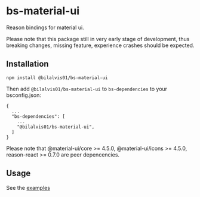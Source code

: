 # bs-material-ui
Reason bindings for material ui.

Please note that this package still in very early stage of development, thus breaking changes, missing feature, experience crashes should be expected.

## Installation
```
npm install @bilalvis01/bs-material-ui
```

Then add `@bilalvis01/bs-material-ui` to `bs-dependencies` to your bsconfig.json:

```
{
  ...
  "bs-dependencies": [
    ...
    "@bilalvis01/bs-material-ui",
  ]
}
```

Please note that @material-ui/core >= 4.5.0, @material-ui/icons >= 4.5.0, reason-react >= 0.7.0 are peer depencencies.

## Usage

See the [examples](https://github.com/bilalvis01/bs-material-ui/tree/master/examples)
